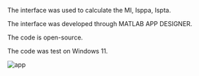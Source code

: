 The interface was used to calculate the MI, Isppa, Ispta. 

The interface was developed through MATLAB APP DESIGNER.

The code is open-source.

The code was test on Windows 11.


![app](https://github.com/HQArrayLab/Ultrasound_Parameter_Caculation/assets/167310828/d764cd8a-77bc-4680-b98e-2626ef651775)
